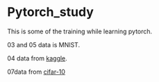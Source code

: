 # Pytorch_study
This is some of the training while learning pytorch.

03 and 05 data is MNIST.

04 data from [kaggle](https://www.kaggle.com/paultimothymooney/chest-xray-pneumonia).

07data from [cifar-10](https://www.cs.toronto.edu/~kriz/cifar.html)
